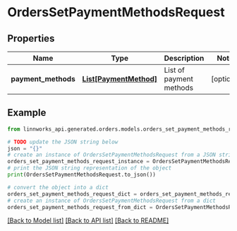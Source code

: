 # OrdersSetPaymentMethodsRequest


## Properties

Name | Type | Description | Notes
------------ | ------------- | ------------- | -------------
**payment_methods** | [**List[PaymentMethod]**](PaymentMethod.md) | List of payment methods | [optional] 

## Example

```python
from linnworks_api.generated.orders.models.orders_set_payment_methods_request import OrdersSetPaymentMethodsRequest

# TODO update the JSON string below
json = "{}"
# create an instance of OrdersSetPaymentMethodsRequest from a JSON string
orders_set_payment_methods_request_instance = OrdersSetPaymentMethodsRequest.from_json(json)
# print the JSON string representation of the object
print(OrdersSetPaymentMethodsRequest.to_json())

# convert the object into a dict
orders_set_payment_methods_request_dict = orders_set_payment_methods_request_instance.to_dict()
# create an instance of OrdersSetPaymentMethodsRequest from a dict
orders_set_payment_methods_request_from_dict = OrdersSetPaymentMethodsRequest.from_dict(orders_set_payment_methods_request_dict)
```
[[Back to Model list]](../README.md#documentation-for-models) [[Back to API list]](../README.md#documentation-for-api-endpoints) [[Back to README]](../README.md)



